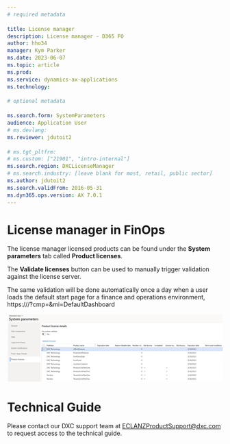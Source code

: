 ```yaml
---
# required metadata

title: License manager
description: License manager - D365 FO
author: hho34
manager: Kym Parker
ms.date: 2023-06-07
ms.topic: article
ms.prod:
ms.service: dynamics-ax-applications
ms.technology:

# optional metadata

ms.search.form: SystemParameters
audience: Application User
# ms.devlang:
ms.reviewer: jdutoit2

# ms.tgt_pltfrm:
# ms.custom: ["21901", "intro-internal"]
ms.search.region: DXCLicenseManager
# ms.search.industry: [leave blank for most, retail, public sector]
ms.author: jdutoit2
ms.search.validFrom: 2016-05-31
ms.dyn365.ops.version: AX 7.0.1
---
```


# License manager in FinOps

The license manager licensed products can be found under the **System parameters** tab called **Product licenses**.

The **Validate licenses** button can be used to manually trigger validation against the license server.

The same validation will be done automatically once a day when a user loads the default start page for a finance and operations environment, https://<environment base url>/?cmp=<any company>&mi=DefaultDashboard

![License manager](IMAGES/System-parameters.png "License manager")

# Technical Guide

Please contact our DXC support team at <ECLANZProductSupport@dxc.com> to request access to the technical guide.
